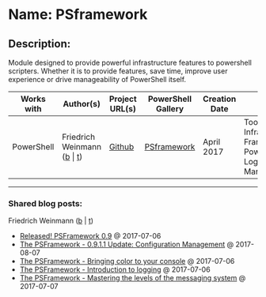 # Name: PSframework

## Description:
Module designed to provide powerful infrastructure features to powershell scripters. Whether it is to provide features, save time, improve user experience or drive manageability of PowerShell itself.

| Works with | Author(s) | Project URL(s) | PowerShell Gallery | Creation Date | Tags |
|------------|--------|-------------------|--------------------|---------------|------|
| PowerShell | Friedrich Weinmann (<a href="http://allthingspowershell.blogspot.de" target="_blank">b</a> \| <a href="https://twitter.com/FredWeinmann" target="_blank">t</a>) | [Github](https://github.com/PowershellFrameworkCollective/psframework) | [PSframework](https://www.powershellgallery.com/packages/PSframework) | April 2017 | Tools, Infrastructure, Framework, PowerShell, Logging, Management |
____
### Shared blog posts:
Friedrich Weinmann (<a href="http://allthingspowershell.blogspot.de" target="_blank">b</a> \| <a href="https://twitter.com/FredWeinmann" target="_blank">t</a>)
- [Released! PSFramework 0.9](https://allthingspowershell.blogspot.com/2017/07/released-psframework-09.html) @ 2017-07-06
- [The PSFramework - 0.9.1.1 Update: Configuration Management](https://allthingspowershell.blogspot.com/2017/07/the-psframework-0911-update.html) @ 2017-08-07
- [The PSFramework - Bringing color to your console](https://allthingspowershell.blogspot.com/2017/07/the-psframework-bringing-color-to-your.html) @ 2017-07-06
- [The PSFramework - Introduction to logging](https://allthingspowershell.blogspot.com/2017/07/the-psframwork-introduction-to-logging.html) @ 2017-07-06
- [The PSFramework - Mastering the levels of the messaging system](https://allthingspowershell.blogspot.com/2017/07/the-psframework-mastering-levels-of.html) @ 2017-07-07
